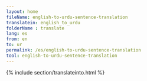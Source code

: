 ```yaml
---
layout: home
fileName: english-to-urdu-sentence-translation
translatein: english_to_urdu
folderName : translate
lang: es
from: en
to: ur
permalink: /es/english-to-urdu-sentence-translation
tool: english-to-urdu-sentence-translation
---
```

{% include section/translateinto.html %}